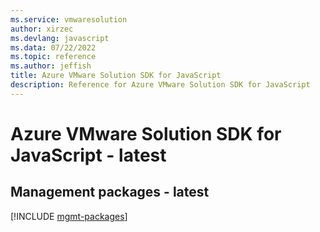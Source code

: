 ```yaml
---
ms.service: vmwaresolution
author: xirzec
ms.devlang: javascript
ms.data: 07/22/2022
ms.topic: reference
ms.author: jeffish
title: Azure VMware Solution SDK for JavaScript
description: Reference for Azure VMware Solution SDK for JavaScript
---
```

# Azure VMware Solution SDK for JavaScript - latest

## Management packages - latest
[!INCLUDE [mgmt-packages](vmware-solution-mgmt-index.md)]